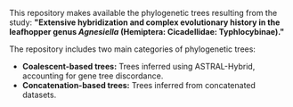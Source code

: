 This repository makes available the phylogenetic trees resulting from the study: **"Extensive hybridization and complex evolutionary history in the leafhopper genus *Agnesiella* (Hemiptera: Cicadellidae: Typhlocybinae)."**

The repository includes two main categories of phylogenetic trees:
- **Coalescent-based trees:**  Trees inferred using ASTRAL-Hybrid, accounting for gene tree discordance.
- **Concatenation-based trees:** Trees inferred from concatenated datasets.

